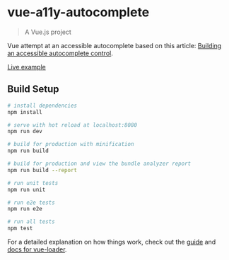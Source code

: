 # vue-a11y-autocomplete

> A Vue.js project

Vue attempt at an accessible autocomplete based on this article: [Building an accessible autocomplete control](https://adamsilver.io/articles/building-an-accessible-autocomplete-control/).

[Live example](https://nostyle.herokuapp.com/examples/autocomplete)

## Build Setup

``` bash
# install dependencies
npm install

# serve with hot reload at localhost:8080
npm run dev

# build for production with minification
npm run build

# build for production and view the bundle analyzer report
npm run build --report

# run unit tests
npm run unit

# run e2e tests
npm run e2e

# run all tests
npm test
```

For a detailed explanation on how things work, check out the [guide](http://vuejs-templates.github.io/webpack/) and [docs for vue-loader](http://vuejs.github.io/vue-loader).
